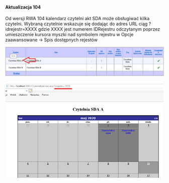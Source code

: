 #### Aktualizacja 104

####
Od wersji RWA 104  kalendarz czytelni akt SDA może obsługiwać kilka czytelni. Wybraną czytelnie wskazuje się dodając do 
adres URL ciąg ?idrejestr=XXXX gdzie XXXX jest numerem IDRejestru odczytanym poprzez umieszczenie kursora myszki nad
symbolem rejestru w Opcje zaawansowane -> Spis dostępnych rejestów

![faq1](images/104-1.png)

![faq1](images/104-2.png)

